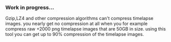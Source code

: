 ### Work in progress...
Gzip,LZ4 and other compression algorithms can't compress timelapse images. you nearly get no compression at all when you for example compress raw +2000 png timelapse images that are 50GB in size.
using this tool you can get up to 90% compression of the timelapse images.
